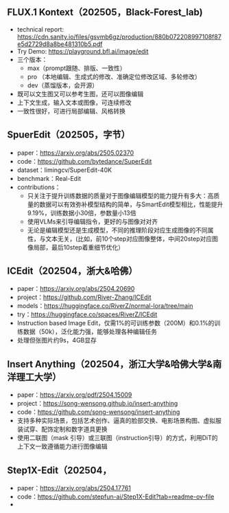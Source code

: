 ## FLUX.1 Kontext（202505，Black-Forest_lab)

* technical report: https://cdn.sanity.io/files/gsvmb6gz/production/880b072208997108f87e5d2729d8a8be481310b5.pdf
* Try Demo: https://playground.bfl.ai/image/edit
* 三个版本：
  * max（prompt跟随、排版、一致性）
  * pro （本地编辑、生成式的修改、准确定位修改区域、多轮修改）
  * dev（蒸馏版本，会开源）
* 既可以文生图又可以参考生图，还可以图像编辑
* 上下文生成，输入文本或图像，可连续修改
* 一致性很好，可进行局部编辑、风格转换

## SpuerEdit（202505，字节）

* paper：https://arxiv.org/abs/2505.02370
* code：https://github.com/bytedance/SuperEdit
* dataset：limingcv/SuperEdit-40K
* benchmark：Real-Edit
* contributions：
  * 只关注于提升训练数据的质量对于图像编辑模型的能力提升有多大：高质量的数据可以有效弥补模型结构的简单，与SmartEdit模型相比，性能提升9.19%，训练数据小30倍，参数量小13倍
  * 使用VLMs来引导编辑指令，更好的与图像对对齐
  * 无论是编辑模型还是生成模型，不同的推理阶段对应生成图像的不同属性，与文本无关，(比如，前10个step对应图像整体，中间20step对应图像局部，最后10step着重细节优化）

## ICEdit（202504，浙大&哈佛）

* paper：https://arxiv.org/abs/2504.20690
* project：https://github.com/River-Zhang/ICEdit
* models：https://huggingface.co/RiverZ/normal-lora/tree/main
* try：https://huggingface.co/spaces/RiverZ/ICEdit
* Instruction based Image Edit，仅需1%的可训练参数（200M）和0.1%的训练数据（50k），泛化能力强，能够处理各种编辑任务
* 处理但张图片约9s，4GB显存

## Insert Anything（202504，浙江大学&哈佛大学&南洋理工大学）

* paper：https://arxiv.org/pdf/2504.15009
* project：https://song-wensong.github.io/insert-anything
* code：https://github.com/song-wensong/insert-anything
* 支持多种实际场景，包括艺术创作、逼真的脸部交换、电影场景构图、虚拟服装试穿、配饰定制和数字道具更换
* 使用二联图（mask 引导）或三联图（instruction引导）的方式，利用DiT的上下文一致遵循能力进行图像编辑

## Step1X-Edit（202504，

* paper：https://arxiv.org/abs/2504.17761
* code：https://github.com/stepfun-ai/Step1X-Edit?tab=readme-ov-file
*
